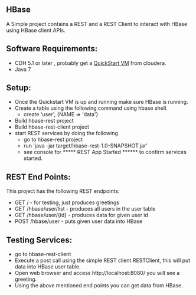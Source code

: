 ## HBase
  A Simple project contains a REST and a REST Client to interact with HBase using HBase client APIs.
  
## Software Requirements:
* CDH 5.1 or later , probably get a [QuickStart VM](http://www.cloudera.com/content/cloudera/en/downloads/quickstart_vms/cdh-5-4-x.html) from cloudera.
* Java 7

## Setup:
+ Once the Quickstart VM is up and running make sure HBase is running.
+ Create a table using the following command using hbase shell.
  - create 'user', {NAME => 'data'}
+ Build hbase-rest project
+ Build hbase-rest-client project
+ start REST services by doing the following
  - go to hbase-rest project
  - run 'java -jar target/hbase-rest-1.0-SNAPSHOT.jar'
  - see console for *****  REST App Started  ****** to confirm services started.

## REST End Points:
This project has the following REST endpoints:
+ GET / - for testing, just produces greetings
+ GET /hbase/user/list - produces all users in the user table
+ GET /hbase/user/{id} - produces data for given user id
+ POST /hbase/user - puts given user data into HBase

## Testing Services:
+ go to hbase-rest-client
+ Execute a post call using the simple REST client RESTClient, this will put data into HBase user table.
+ Open web browser and access http://localhost:8080/ you will see a greeting.
+ Using the above mentioned end points you can get data from HBase.



